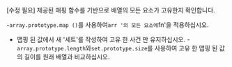 [수정 필요]
제공된 매핑 함수를 기반으로 배열의 모든 요소가 고유한지 확인합니다.

-`array.prototype.map ()`를 사용하여`arr '의 모든 요소에`fn'을 적용하십시오.
- 맵핑 된 값에서 새 '세트'를 작성하여 고유 한 사건 만 유지하십시오.
-`array.prototype.length`와`set.prototype.size`를 사용하여 고유 한 맵핑 된 값의 길이를 원래 배열과 비교하십시오.